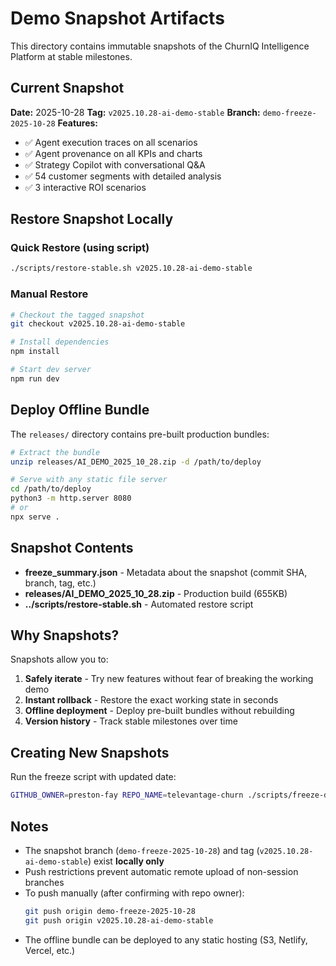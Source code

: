 # Demo Snapshot Artifacts

This directory contains immutable snapshots of the ChurnIQ Intelligence Platform at stable milestones.

## Current Snapshot

**Date:** 2025-10-28
**Tag:** `v2025.10.28-ai-demo-stable`
**Branch:** `demo-freeze-2025-10-28`
**Features:**
- ✅ Agent execution traces on all scenarios
- ✅ Agent provenance on all KPIs and charts
- ✅ Strategy Copilot with conversational Q&A
- ✅ 54 customer segments with detailed analysis
- ✅ 3 interactive ROI scenarios

## Restore Snapshot Locally

### Quick Restore (using script)
```bash
./scripts/restore-stable.sh v2025.10.28-ai-demo-stable
```

### Manual Restore
```bash
# Checkout the tagged snapshot
git checkout v2025.10.28-ai-demo-stable

# Install dependencies
npm install

# Start dev server
npm run dev
```

## Deploy Offline Bundle

The `releases/` directory contains pre-built production bundles:

```bash
# Extract the bundle
unzip releases/AI_DEMO_2025_10_28.zip -d /path/to/deploy

# Serve with any static file server
cd /path/to/deploy
python3 -m http.server 8080
# or
npx serve .
```

## Snapshot Contents

- **freeze_summary.json** - Metadata about the snapshot (commit SHA, branch, tag, etc.)
- **releases/AI_DEMO_2025_10_28.zip** - Production build (655KB)
- **../scripts/restore-stable.sh** - Automated restore script

## Why Snapshots?

Snapshots allow you to:
1. **Safely iterate** - Try new features without fear of breaking the working demo
2. **Instant rollback** - Restore the exact working state in seconds
3. **Offline deployment** - Deploy pre-built bundles without rebuilding
4. **Version history** - Track stable milestones over time

## Creating New Snapshots

Run the freeze script with updated date:
```bash
GITHUB_OWNER=preston-fay REPO_NAME=televantage-churn ./scripts/freeze-demo.sh
```

## Notes

- The snapshot branch (`demo-freeze-2025-10-28`) and tag (`v2025.10.28-ai-demo-stable`) exist **locally only**
- Push restrictions prevent automatic remote upload of non-session branches
- To push manually (after confirming with repo owner):
  ```bash
  git push origin demo-freeze-2025-10-28
  git push origin v2025.10.28-ai-demo-stable
  ```
- The offline bundle can be deployed to any static hosting (S3, Netlify, Vercel, etc.)
